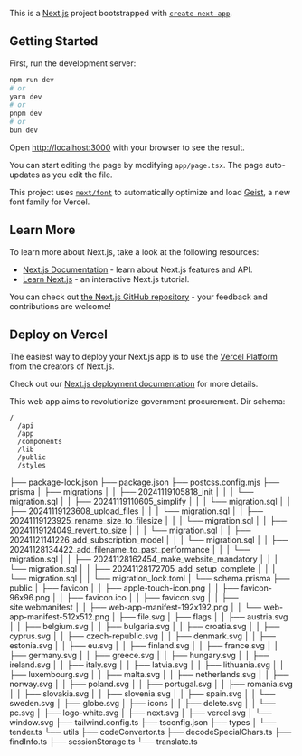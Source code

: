 This is a [Next.js](https://nextjs.org) project bootstrapped with [`create-next-app`](https://nextjs.org/docs/app/api-reference/cli/create-next-app).

## Getting Started

First, run the development server:

```bash
npm run dev
# or
yarn dev
# or
pnpm dev
# or
bun dev
```

Open [http://localhost:3000](http://localhost:3000) with your browser to see the result.

You can start editing the page by modifying `app/page.tsx`. The page auto-updates as you edit the file.

This project uses [`next/font`](https://nextjs.org/docs/app/building-your-application/optimizing/fonts) to automatically optimize and load [Geist](https://vercel.com/font), a new font family for Vercel.

## Learn More

To learn more about Next.js, take a look at the following resources:

- [Next.js Documentation](https://nextjs.org/docs) - learn about Next.js features and API.
- [Learn Next.js](https://nextjs.org/learn) - an interactive Next.js tutorial.

You can check out [the Next.js GitHub repository](https://github.com/vercel/next.js) - your feedback and contributions are welcome!

## Deploy on Vercel

The easiest way to deploy your Next.js app is to use the [Vercel Platform](https://vercel.com/new?utm_medium=default-template&filter=next.js&utm_source=create-next-app&utm_campaign=create-next-app-readme) from the creators of Next.js.

Check out our [Next.js deployment documentation](https://nextjs.org/docs/app/building-your-application/deploying) for more details.

This web app aims to revolutionize government procurement. Dir schema:

```
/
  /api
  /app
  /components
  /lib
  /public
  /styles
```
├── package-lock.json
├── package.json
├── postcss.config.mjs
├── prisma
│   ├── migrations
│   │   ├── 20241119105818_init
│   │   │   └── migration.sql
│   │   ├── 20241119110605_simplify
│   │   │   └── migration.sql
│   │   ├── 20241119123608_upload_files
│   │   │   └── migration.sql
│   │   ├── 20241119123925_rename_size_to_filesize
│   │   │   └── migration.sql
│   │   ├── 20241119124049_revert_to_size
│   │   │   └── migration.sql
│   │   ├── 20241121141226_add_subscription_model
│   │   │   └── migration.sql
│   │   ├── 20241128134422_add_filename_to_past_performance
│   │   │   └── migration.sql
│   │   ├── 20241128162454_make_website_mandatory
│   │   │   └── migration.sql
│   │   ├── 20241128172705_add_setup_complete
│   │   │   └── migration.sql
│   │   └── migration_lock.toml
│   └── schema.prisma
├── public
│   ├── favicon
│   │   ├── apple-touch-icon.png
│   │   ├── favicon-96x96.png
│   │   ├── favicon.ico
│   │   ├── favicon.svg
│   │   ├── site.webmanifest
│   │   ├── web-app-manifest-192x192.png
│   │   └── web-app-manifest-512x512.png
│   ├── file.svg
│   ├── flags
│   │   ├── austria.svg
│   │   ├── belgium.svg
│   │   ├── bulgaria.svg
│   │   ├── croatia.svg
│   │   ├── cyprus.svg
│   │   ├── czech-republic.svg
│   │   ├── denmark.svg
│   │   ├── estonia.svg
│   │   ├── eu.svg
│   │   ├── finland.svg
│   │   ├── france.svg
│   │   ├── germany.svg
│   │   ├── greece.svg
│   │   ├── hungary.svg
│   │   ├── ireland.svg
│   │   ├── italy.svg
│   │   ├── latvia.svg
│   │   ├── lithuania.svg
│   │   ├── luxembourg.svg
│   │   ├── malta.svg
│   │   ├── netherlands.svg
│   │   ├── norway.svg
│   │   ├── poland.svg
│   │   ├── portugal.svg
│   │   ├── romania.svg
│   │   ├── slovakia.svg
│   │   ├── slovenia.svg
│   │   ├── spain.svg
│   │   └── sweden.svg
│   ├── globe.svg
│   ├── icons
│   │   ├── delete.svg
│   │   └── pc.svg
│   ├── logo-white.svg
│   ├── next.svg
│   ├── vercel.svg
│   └── window.svg
├── tailwind.config.ts
├── tsconfig.json
├── types
│   └── tender.ts
└── utils
    ├── codeConvertor.ts
    ├── decodeSpecialChars.ts
    ├── findInfo.ts
    ├── sessionStorage.ts
    └── translate.ts